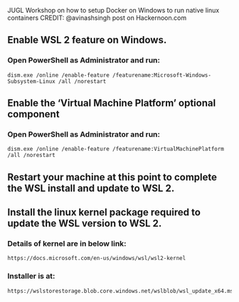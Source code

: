 JUGL Workshop on how to setup Docker on Windows to run native linux containers
CREDIT: @avinashsingh post on Hackernoon.com

## Enable WSL 2 feature on Windows.

### Open PowerShell as Administrator and run:
```
dism.exe /online /enable-feature /featurename:Microsoft-Windows-Subsystem-Linux /all /norestart
```

## Enable the ‘Virtual Machine Platform’ optional component

### Open PowerShell as Administrator and run:
```
dism.exe /online /enable-feature /featurename:VirtualMachinePlatform /all /norestart
```

## Restart your machine at this point to complete the WSL install and update to WSL 2.

## Install the linux kernel package required to update the WSL version to WSL 2.

### Details of kernel are in below link:
```
https://docs.microsoft.com/en-us/windows/wsl/wsl2-kernel
```

### Installer is at:
```
https://wslstorestorage.blob.core.windows.net/wslblob/wsl_update_x64.msi
```



